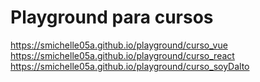 # Playground para cursos
https://smichelle05a.github.io/playground/curso_vue
https://smichelle05a.github.io/playground/curso_react
https://smichelle05a.github.io/playground/curso_soyDalto
